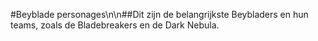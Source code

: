 #Beyblade personages\n\n##Dit zijn de belangrijkste Beybladers en hun teams, zoals de Bladebreakers en de Dark Nebula.
